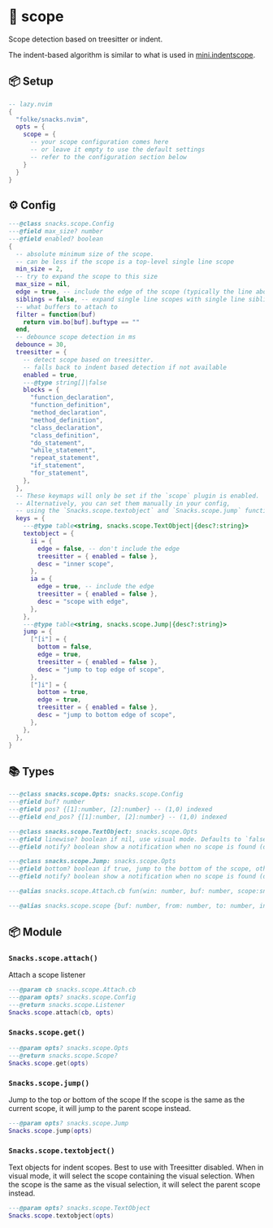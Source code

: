 # 🍿 scope

Scope detection based on treesitter or indent.

The indent-based algorithm is similar to what is used
in [mini.indentscope](https://github.com/echasnovski/mini.indentscope).

<!-- docgen -->

## 📦 Setup

```lua
-- lazy.nvim
{
  "folke/snacks.nvim",
  opts = {
    scope = {
      -- your scope configuration comes here
      -- or leave it empty to use the default settings
      -- refer to the configuration section below
    }
  }
}
```

## ⚙️ Config

```lua
---@class snacks.scope.Config
---@field max_size? number
---@field enabled? boolean
{
  -- absolute minimum size of the scope.
  -- can be less if the scope is a top-level single line scope
  min_size = 2,
  -- try to expand the scope to this size
  max_size = nil,
  edge = true, -- include the edge of the scope (typically the line above and below with smaller indent)
  siblings = false, -- expand single line scopes with single line siblings
  -- what buffers to attach to
  filter = function(buf)
    return vim.bo[buf].buftype == ""
  end,
  -- debounce scope detection in ms
  debounce = 30,
  treesitter = {
    -- detect scope based on treesitter.
    -- falls back to indent based detection if not available
    enabled = true,
    ---@type string[]|false
    blocks = {
      "function_declaration",
      "function_definition",
      "method_declaration",
      "method_definition",
      "class_declaration",
      "class_definition",
      "do_statement",
      "while_statement",
      "repeat_statement",
      "if_statement",
      "for_statement",
    },
  },
  -- These keymaps will only be set if the `scope` plugin is enabled.
  -- Alternatively, you can set them manually in your config,
  -- using the `Snacks.scope.textobject` and `Snacks.scope.jump` functions.
  keys = {
    ---@type table<string, snacks.scope.TextObject|{desc?:string}>
    textobject = {
      ii = {
        edge = false, -- don't include the edge
        treesitter = { enabled = false },
        desc = "inner scope",
      },
      ia = {
        edge = true, -- include the edge
        treesitter = { enabled = false },
        desc = "scope with edge",
      },
    },
    ---@type table<string, snacks.scope.Jump|{desc?:string}>
    jump = {
      ["[i"] = {
        bottom = false,
        edge = true,
        treesitter = { enabled = false },
        desc = "jump to top edge of scope",
      },
      ["]i"] = {
        bottom = true,
        edge = true,
        treesitter = { enabled = false },
        desc = "jump to bottom edge of scope",
      },
    },
  },
}
```

## 📚 Types

```lua
---@class snacks.scope.Opts: snacks.scope.Config
---@field buf? number
---@field pos? {[1]:number, [2]:number} -- (1,0) indexed
---@field end_pos? {[1]:number, [2]:number} -- (1,0) indexed
```

```lua
---@class snacks.scope.TextObject: snacks.scope.Opts
---@field linewise? boolean if nil, use visual mode. Defaults to `false` when not in visual mode
---@field notify? boolean show a notification when no scope is found (defaults to true)
```

```lua
---@class snacks.scope.Jump: snacks.scope.Opts
---@field bottom? boolean if true, jump to the bottom of the scope, otherwise to the top
---@field notify? boolean show a notification when no scope is found (defaults to true)
```

```lua
---@alias snacks.scope.Attach.cb fun(win: number, buf: number, scope:snacks.scope.Scope?, prev:snacks.scope.Scope?)
```

```lua
---@alias snacks.scope.scope {buf: number, from: number, to: number, indent?: number}
```

## 📦 Module

### `Snacks.scope.attach()`

Attach a scope listener

```lua
---@param cb snacks.scope.Attach.cb
---@param opts? snacks.scope.Config
---@return snacks.scope.Listener
Snacks.scope.attach(cb, opts)
```

### `Snacks.scope.get()`

```lua
---@param opts? snacks.scope.Opts
---@return snacks.scope.Scope?
Snacks.scope.get(opts)
```

### `Snacks.scope.jump()`

Jump to the top or bottom of the scope
If the scope is the same as the current scope, it will jump to the parent scope instead.

```lua
---@param opts? snacks.scope.Jump
Snacks.scope.jump(opts)
```

### `Snacks.scope.textobject()`

Text objects for indent scopes.
Best to use with Treesitter disabled.
When in visual mode, it will select the scope containing the visual selection.
When the scope is the same as the visual selection, it will select the parent scope instead.

```lua
---@param opts? snacks.scope.TextObject
Snacks.scope.textobject(opts)
```
